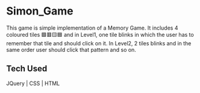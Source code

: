 # Simon_Game
This game is simple implementation of a Memory Game. It includes 4 coloured tiles 🟩🟥🟨🟦 and in Level1, one tile blinks in which the user has to remember that tile and should click on it. In Level2, 2 tiles blinks and in the same order user should click that pattern and so on.
## Tech Used
JQuery | CSS | HTML
